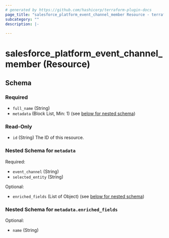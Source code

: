 ```yaml
---
# generated by https://github.com/hashicorp/terraform-plugin-docs
page_title: "salesforce_platform_event_channel_member Resource - terraform-provider-salesforce"
subcategory: ""
description: |-
  
---
```


# salesforce_platform_event_channel_member (Resource)





<!-- schema generated by tfplugindocs -->
## Schema

### Required

- `full_name` (String)
- `metadata` (Block List, Min: 1) (see [below for nested schema](#nestedblock--metadata))

### Read-Only

- `id` (String) The ID of this resource.

<a id="nestedblock--metadata"></a>
### Nested Schema for `metadata`

Required:

- `event_channel` (String)
- `selected_entity` (String)

Optional:

- `enriched_fields` (List of Object) (see [below for nested schema](#nestedatt--metadata--enriched_fields))

<a id="nestedatt--metadata--enriched_fields"></a>
### Nested Schema for `metadata.enriched_fields`

Optional:

- `name` (String)
